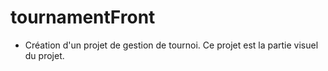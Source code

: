 # tournamentFront
- Création d'un projet de gestion de tournoi. Ce projet est la partie visuel du projet.
